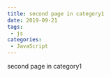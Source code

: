 ```yaml
---
title: second page in category1
date: 2019-09-21
tags:
 - js
categories:
 - JavaScript
---
```


second page in category1